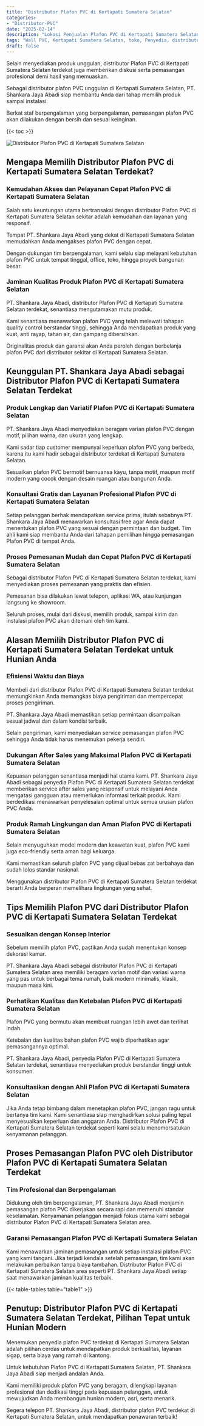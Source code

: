 ```yaml
---
title: "Distributor Plafon PVC di Kertapati Sumatera Selatan"
categories: 
- "Distributor-PVC"
date: "2025-02-14"
description: "Lokasi Penjualan Plafon PVC di Kertapati Sumatera Selatan bagi rumah, perkantoran, dan ritel. Material terbaik, beragam motif, variasi warna menarik, dengan layanan penempatan ditangani oleh teknisi profesional serta kepastian resmi!|Layanan penjualan Plafon PVC di Kertapati Sumatera Selatan untuk keperluan rumah, kantor, atau gerai, dengan material unggulan dan penempatan oleh tim berpengalaman serta kepastian resmi.|Pilihan Plafon PVC di Kertapati Sumatera Selatan yang terbukti bagi tempat tinggal, office, serta gerai, dengan material berkualitas dan instalasi dikerjakan oleh tim ahli dan garansi resmi.|Penyediaan Plafon PVC di Kertapati Sumatera Selatan untuk tempat tinggal, kantor, serta toko, beserta material terbaik dan instalasi oleh tenaga ahli ahli, dilengkapi beserta jaminan resmi.}"
tags: "Wall PVC, Kertapati Sumatera Selatan, toko, Penyedia, distributor"
draft: false
---
```


Selain menyediakan produk unggulan, distributor Plafon PVC di Kertapati Sumatera Selatan terdekat juga memberikan diskusi serta pemasangan profesional demi hasil yang memuaskan.

Sebagai distributor plafon PVC unggulan di Kertapati Sumatera Selatan, PT. Shankara Jaya Abadi siap membantu Anda dari tahap memilih produk sampai instalasi.

Berkat staf berpengalaman yang berpengalaman, pemasangan plafon PVC akan dilakukan dengan bersih dan sesuai keinginan.

{{< toc >}}

![Distributor Plafon PVC di Kertapati Sumatera Selatan](/images/Distributor-PVC/Distributor-Plafon-PVC-di-Kertapati-Sumatera-Selatan.png)


## Mengapa Memilih Distributor Plafon PVC di Kertapati Sumatera Selatan Terdekat?

### Kemudahan Akses dan Pelayanan Cepat Plafon PVC di Kertapati Sumatera Selatan

Salah satu keuntungan utama bertransaksi dengan distributor Plafon PVC di Kertapati Sumatera Selatan sekitar adalah kemudahan dan layanan yang responsif.

Tempat PT. Shankara Jaya Abadi yang dekat di Kertapati Sumatera Selatan memudahkan Anda mengakses plafon PVC dengan cepat.

Dengan dukungan tim berpengalaman, kami selalu siap melayani kebutuhan plafon PVC untuk tempat tinggal, office, toko, hingga proyek bangunan besar.

### Jaminan Kualitas Produk Plafon PVC di Kertapati Sumatera Selatan

PT. Shankara Jaya Abadi, distributor Plafon PVC di Kertapati Sumatera Selatan terdekat, senantiasa mengutamakan mutu produk.

Kami senantiasa menawarkan plafon PVC yang telah melewati tahapan quality control berstandar tinggi, sehingga Anda mendapatkan produk yang kuat, anti rayap, tahan air, dan gampang dibersihkan.

Originalitas produk dan garansi akan Anda peroleh dengan berbelanja plafon PVC dari distributor sekitar di Kertapati Sumatera Selatan.

## Keunggulan PT. Shankara Jaya Abadi sebagai Distributor Plafon PVC di Kertapati Sumatera Selatan Terdekat

### Produk Lengkap dan Variatif Plafon PVC di Kertapati Sumatera Selatan

PT. Shankara Jaya Abadi menyediakan beragam varian plafon PVC dengan motif, pilihan warna, dan ukuran yang lengkap.

Kami sadar tiap customer mempunyai keperluan plafon PVC yang berbeda, karena itu kami hadir sebagai distributor terdekat di Kertapati Sumatera Selatan.

Sesuaikan plafon PVC bermotif bernuansa kayu, tanpa motif, maupun motif modern yang cocok dengan desain ruangan atau bangunan Anda.

### Konsultasi Gratis dan Layanan Profesional Plafon PVC di Kertapati Sumatera Selatan

Setiap pelanggan berhak mendapatkan service prima, itulah sebabnya PT. Shankara Jaya Abadi menawarkan konsultasi free agar Anda dapat menentukan plafon PVC yang sesuai dengan permintaan dan budget. Tim ahli kami siap membantu Anda dari tahapan pemilihan hingga pemasangan Plafon PVC di tempat Anda.

### Proses Pemesanan Mudah dan Cepat Plafon PVC di Kertapati Sumatera Selatan

Sebagai distributor Plafon PVC di Kertapati Sumatera Selatan terdekat, kami menyediakan proses pemesanan yang praktis dan efisien.

Pemesanan bisa dilakukan lewat telepon, aplikasi WA, atau kunjungan langsung ke showroom.

Seluruh proses, mulai dari diskusi, memilih produk, sampai kirim dan instalasi plafon PVC akan ditemani oleh tim kami.

## Alasan Memilih Distributor Plafon PVC di Kertapati Sumatera Selatan Terdekat untuk Hunian Anda

### Efisiensi Waktu dan Biaya

Membeli dari distributor Plafon PVC di Kertapati Sumatera Selatan terdekat memungkinkan Anda memangkas biaya pengiriman dan mempercepat proses pengiriman.

PT. Shankara Jaya Abadi memastikan setiap permintaan disampaikan sesuai jadwal dan dalam kondisi terbaik.

Selain pengiriman, kami menyediakan service pemasangan plafon PVC sehingga Anda tidak harus menemukan pekerja sendiri.

### Dukungan After Sales yang Maksimal Plafon PVC di Kertapati Sumatera Selatan

Kepuasan pelanggan senantiasa menjadi hal utama kami. PT. Shankara Jaya Abadi sebagai penyedia Plafon PVC di Kertapati Sumatera Selatan terdekat memberikan service after sales yang responsif untuk melayani Anda mengatasi gangguan atau memerlukan informasi terkait produk. Kami berdedikasi menawarkan penyelesaian optimal untuk semua urusan plafon PVC Anda.

### Produk Ramah Lingkungan dan Aman Plafon PVC di Kertapati Sumatera Selatan

Selain menyuguhkan model modern dan keawetan kuat, plafon PVC kami juga eco-friendly serta aman bagi keluarga.

Kami memastikan seluruh plafon PVC yang dijual bebas zat berbahaya dan sudah lolos standar nasional.

Menggunakan distributor Plafon PVC di Kertapati Sumatera Selatan terdekat berarti Anda berperan memelihara lingkungan yang sehat.

## Tips Memilih Plafon PVC dari Distributor Plafon PVC di Kertapati Sumatera Selatan Terdekat

### Sesuaikan dengan Konsep Interior

Sebelum memilih plafon PVC, pastikan Anda sudah menentukan konsep dekorasi kamar.

PT. Shankara Jaya Abadi sebagai distributor Plafon PVC di Kertapati Sumatera Selatan area memiliki beragam varian motif dan variasi warna yang pas untuk berbagai tema rumah, baik modern minimalis, klasik, maupun masa kini.

### Perhatikan Kualitas dan Ketebalan Plafon PVC di Kertapati Sumatera Selatan

Plafon PVC yang bermutu akan membuat ruangan lebih awet dan terlihat indah.

Ketebalan dan kualitas bahan plafon PVC wajib diperhatikan agar pemasangannya optimal.

PT. Shankara Jaya Abadi, penyedia Plafon PVC di Kertapati Sumatera Selatan terdekat, senantiasa menyediakan produk berstandar tinggi untuk konsumen.

### Konsultasikan dengan Ahli Plafon PVC di Kertapati Sumatera Selatan

Jika Anda tetap bimbang dalam menetapkan plafon PVC, jangan ragu untuk bertanya tim kami. Kami senantiasa siap menghadirkan solusi paling tepat menyesuaikan keperluan dan anggaran Anda. Distributor Plafon PVC di Kertapati Sumatera Selatan terdekat seperti kami selalu menomorsatukan kenyamanan pelanggan.

## Proses Pemasangan Plafon PVC oleh Distributor Plafon PVC di Kertapati Sumatera Selatan Terdekat

### Tim Profesional dan Berpengalaman

Didukung oleh tim berpengalaman, PT. Shankara Jaya Abadi menjamin pemasangan plafon PVC dikerjakan secara rapi dan memenuhi standar keselamatan. Kenyamanan pelanggan menjadi fokus utama kami sebagai distributor Plafon PVC di Kertapati Sumatera Selatan area.

### Garansi Pemasangan Plafon PVC di Kertapati Sumatera Selatan

Kami menawarkan jaminan pemasangan untuk setiap instalasi plafon PVC yang kami tangani. Jika terjadi kendala setelah pemasangan, tim kami akan melakukan perbaikan tanpa biaya tambahan. Distributor Plafon PVC di Kertapati Sumatera Selatan area seperti PT. Shankara Jaya Abadi setiap saat menawarkan jaminan kualitas terbaik.

{{< table-tables table="table1" >}}

## Penutup: Distributor Plafon PVC di Kertapati Sumatera Selatan Terdekat, Pilihan Tepat untuk Hunian Modern

Menemukan penyedia plafon PVC terdekat di Kertapati Sumatera Selatan adalah pilihan cerdas untuk mendapatkan produk berkualitas, layanan sigap, serta biaya yang ramah di kantong.

Untuk kebutuhan Plafon PVC di Kertapati Sumatera Selatan, PT. Shankara Jaya Abadi siap menjadi andalan Anda.

Kami memiliki produk plafon PVC yang beragam, dilengkapi layanan profesional dan dedikasi tinggi pada kepuasan pelanggan, untuk mewujudkan Anda membangun hunian modern, asri, serta menarik.

Segera telepon PT. Shankara Jaya Abadi, distributor plafon PVC terdekat di Kertapati Sumatera Selatan, untuk mendapatkan penawaran terbaik!